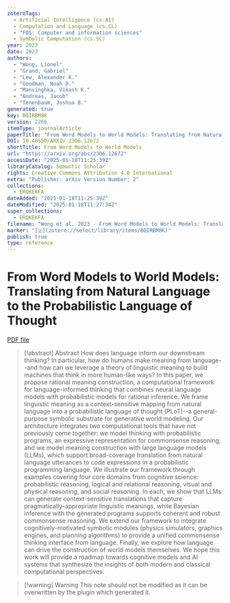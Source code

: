```yaml
---
zoteroTags:
  - Artificial Intelligence (cs.AI)
  - Computation and Language (cs.CL)
  - "FOS: Computer and information sciences"
  - Symbolic Computation (cs.SC)
year: 2023
date: 2023
authors:
  - "Wong, Lionel"
  - "Grand, Gabriel"
  - "Lew, Alexander K."
  - "Goodman, Noah D."
  - "Mansinghka, Vikash K."
  - "Andreas, Jacob"
  - "Tenenbaum, Joshua B."
generated: true
key: BQIRBM8K
version: 2266
itemType: journalArticle
paperTitle: "From Word Models to World Models: Translating from Natural Language to the Probabilistic Language of Thought"
DOI: 10.48550/ARXIV.2306.12672
shortTitle: From Word Models to World Models
url: "https://arxiv.org/abs/2306.12672"
accessDate: "2025-01-18T11:25:39Z"
libraryCatalog: Semantic Scholar
rights: Creative Commons Attribution 4.0 International
extra: "Publisher: arXiv Version Number: 2"
collections:
  - ERQKEKFA
dateAdded: "2025-01-18T11:25:39Z"
dateModified: "2025-01-18T11:27:34Z"
super_collections:
  - ERQKEKFA
filename: "Wong et al. 2023 - From Word Models to World Models: Translating from Natural Language to the Probabilistic Language of Thought.pdf"
marker: "[🇿](zotero://select/library/items/BQIRBM8K)"
publish: true
type: reference
---
```

# From Word Models to World Models: Translating from Natural Language to the Probabilistic Language of Thought

[PDF file](/Papers/PDFs/Wong%20et%20al.%202023%20-%20From%20Word%20Models%20to%20World%20Models:%20Translating%20from%20Natural%20Language%20to%20the%20Probabilistic%20Language%20of%20Thought.pdf)

> [!abstract] Abstract
> How does language inform our downstream thinking? In particular, how do humans make meaning from language--and how can we leverage a theory of linguistic meaning to build machines that think in more human-like ways? In this paper, we propose rational meaning construction, a computational framework for language-informed thinking that combines neural language models with probabilistic models for rational inference. We frame linguistic meaning as a context-sensitive mapping from natural language into a probabilistic language of thought (PLoT)--a general-purpose symbolic substrate for generative world modeling. Our architecture integrates two computational tools that have not previously come together: we model thinking with probabilistic programs, an expressive representation for commonsense reasoning; and we model meaning construction with large language models (LLMs), which support broad-coverage translation from natural language utterances to code expressions in a probabilistic programming language. We illustrate our framework through examples covering four core domains from cognitive science: probabilistic reasoning, logical and relational reasoning, visual and physical reasoning, and social reasoning. In each, we show that LLMs can generate context-sensitive translations that capture pragmatically-appropriate linguistic meanings, while Bayesian inference with the generated programs supports coherent and robust commonsense reasoning. We extend our framework to integrate cognitively-motivated symbolic modules (physics simulators, graphics engines, and planning algorithms) to provide a unified commonsense thinking interface from language. Finally, we explore how language can drive the construction of world models themselves. We hope this work will provide a roadmap towards cognitive models and AI systems that synthesize the insights of both modern and classical computational perspectives.

>[!warning] Warning
> This note should not be modified as it can be overwritten by the plugin which generated it.

